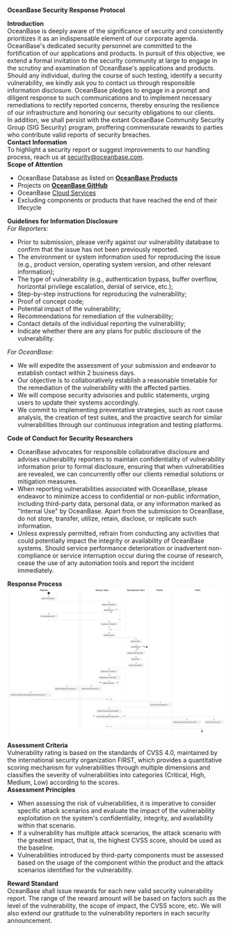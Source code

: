 **OceanBase Security Response Protocol**

**Introduction**<br />OceanBase is deeply aware of the significance of security and consistently prioritizes it as an indispensable element of our corporate agenda. OceanBase's dedicated security personnel are committed to the fortification of our applications and products. In pursuit of this objective, we extend a formal invitation to the security community at large to engage in the scrutiny and examination of OceanBase's applications and products. <br />Should any individual, during the course of such testing, identify a security vulnerability, we kindly ask you to contact us through responsible information disclosure. OceanBase pledges to engage in a prompt and diligent response to such communications and to implement necessary remediations to rectify reported concerns, thereby ensuring the resilience of our infrastructure and honoring our security obligations to our clients.<br />In addition, we shall persist with the extant OceanBase Community Security Group (SIG Security) program, proffering commensurate rewards to parties who contribute valid reports of security breaches.<br />**Contact Information** <br />To highlight a security report or suggest improvements to our handling process, reach us at [security@oceanbase.com](mailto:security@oceanbase.com).<br />**Scope of Attention**

- OceanBase Database as listed on [**OceanBase Products**](https://www.oceanbase.com/product/)
- Projects on [**OceanBase GitHub**](https://github.com/oceanbase/oceanbase)
- OceanBase [Cloud Services](https://cloud.oceanbase.com/)
- Excluding components or products that have reached the end of their lifecycle

**Guidelines for Information Disclosure**<br />_For Reporters:_

- Prior to submission, please verify against our vulnerability database to confirm that the issue has not been previously reported.
- The environment or system information used for reproducing the issue (e.g., product version, operating system version, and other relevant information);
- The type of vulnerability (e.g., authentication bypass, buffer overflow, horizontal privilege escalation, denial of service, etc.);
- Step-by-step instructions for reproducing the vulnerability;
- Proof of concept code;
- Potential impact of the vulnerability;
- Recommendations for remediation of the vulnerability;
- Contact details of the individual reporting the vulnerability;
- Indicate whether there are any plans for public disclosure of the vulnerability.

_For OceanBase:_

- We will expedite the assessment of your submission and endeavor to establish contact within 2 business days.
- Our objective is to collaboratively establish a reasonable timetable for the remediation of the vulnerability with the affected parties.
- We will compose security advisories and public statements, urging users to update their systems accordingly.
- We commit to implementing preventative strategies, such as root cause analysis, the creation of test suites, and the proactive search for similar vulnerabilities through our continuous integration and testing platforms.

**Code of Conduct for Security Researchers**

- OceanBase advocates for responsible collaborative disclosure and advises vulnerability reporters to maintain confidentiality of vulnerability information prior to formal disclosure, ensuring that when vulnerabilities are revealed, we can concurrently offer our clients remedial solutions or mitigation measures.
- When reporting vulnerabilities associated with OceanBase, please endeavor to minimize access to confidential or non-public information, including third-party data, personal data, or any information marked as "Internal Use" by OceanBase. Apart from the submission to OceanBase, do not store, transfer, utilize, retain, disclose, or replicate such information.
- Unless expressly permitted, refrain from conducting any activities that could potentially impact the integrity or availability of OceanBase systems. Should service performance deterioration or inadvertent non-compliance or service interruption occur during the course of research, cease the use of any automation tools and report the incident immediately.

**Response Process**<br />
![process](./images/security-process.png)

**Assessment Criteria**<br />Vulnerability rating is based on the standards of CVSS 4.0, maintained by the international security organization FIRST, which provides a quantitative scoring mechanism for vulnerabilities through multiple dimensions and classifies the severity of vulnerabilities into categories (Critical, High, Medium, Low) according to the scores.<br />**Assessment Principles**

- When assessing the risk of vulnerabilities, it is imperative to consider specific attack scenarios and evaluate the impact of the vulnerability exploitation on the system's confidentiality, integrity, and availability within that scenario. 
- If a vulnerability has multiple attack scenarios, the attack scenario with the greatest impact, that is, the highest CVSS score, should be used as the baseline. 
- Vulnerabilities introduced by third-party components must be assessed based on the usage of the component within the product and the attack scenarios identified for the vulnerability. 

**Reward Standard**<br />OceanBase shall issue rewards for each new valid security vulnerability report. The range of the reward amount will be based on factors such as the level of the vulnerability, the scope of impact, the CVSS score, etc. We will also extend our gratitude to the vulnerability reporters in each security announcement.
